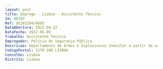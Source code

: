 ```yaml
--- 
layout: post
title: Emprego - Lisboa - Assistente Técnico
Id: 96192
Ref: OE202204/0693
DataAbertura: 2022-04-22
DataFecho: 2022-05-09
Trabalho: Assistente Técnico
Empregador: Polícia de Segurança Pública
Descricao: Departamento de Armas e Explosivosa) Executar a partir de orientações e instruções precisas e no âmbito de atividades dos serviços, trabalhos de apoio ao pessoal dirigente b) Colaborar na elaboração de estudos relativos aos processos de licenciamento das empresas do sector de explosivos c) Elaborar relatórios, informações ou propostas no âmbito da atividade de licenciamento de explosivos, sob orientação superior d) Executar trabalhos em aplicações informáticas e) Assegurar todas as funções técnicas e administrativas inerentes ao serviço a integrar f) Elaborar documentos administrativos g) O trabalhador pode ainda realizar outras funções, não expressamente mencionadas, para as quais detenha a qualificação adequada e que não impliquem desvalorização profissional.
CodigoPostal: 1170-298 LISBOA
Concelho: Lisboa
Distrito: Lisboa
--- 
```


